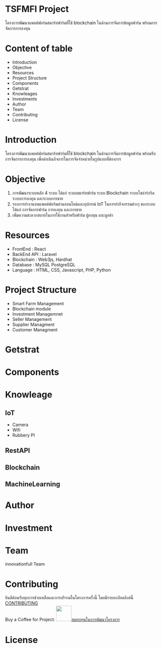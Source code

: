 # TSFMFI Project 
โครงการพัฒนาแพลต์ฟอร์มสมาร์ทฟาร์มที่ใช้ blockchain ในด้านการจัดการข้อมูลฟาร์ม พร้อมการจัดการการลงทุน

# Content of table
* Introduction
* Objective
* Resources
* Project Structure
* Components
* Getstrat
* Knowleages
* Investments
* Author
* Team 
* Contributing
* License


# Introduction

โครงการพัฒนาแพลต์ฟอร์มสมาร์ทฟาร์มที่ใช้ blockchain ในด้านการจัดการข้อมูลฟาร์ม พร้อมรับการจัดการการลงทุน เพื่อดำเนินกิจการในการจัดจำหน่ายในรูปแบบที่ต้องการ


# Objective
1. การพัฒนาระบบหลัก 4 ระบบ ได้แก่ ระบบสมาร์ทฟาร์ม ระบบ Blockchain ระบบโซล่าร์กริด ระบบการลงทุน และระบบการขาย
2. รองการทำงานบนแพลต์ฟอร์มผ่านออนไลน์และอุปกรณ์ IoT ในการทำกิจกรรมต่างๆ ของระบบได้แก่ การจัดการฟาร์ม การลงทุน และการขาย
3. เพิ่มความสะดวกสบายในการใช้งานสำหรับฟาร์ม ผู้ลงทุน และลูกค้า




# Resources
* FrontEnd : React
* BackEnd API : Laravel
* Blockchain : Web3js, Hardhat
* Database : MySQL PostgreSQL
* Language : HTML, CSS, Javascript, PHP, Python


# Project Structure
* Smart Farm Management
* Blockchain module
* Investment Managemnet 
* Seller Management
* Supplier Managment
* Customer Managment

# Getstrat



# Components




# Knowleage
## IoT
* Camera
* Wifi
* Rubbery PI
## RestAPI
## Blockchain
## MachineLearning




# Author 





# Investment


# Team 

innovationfull Team

# Contributing
   ยินดีต้อนรับทุกการช่วยเหลือและการบริจาดในโครงการครั้งนี้ โดยมีรายละเอียดลิงค์นี้ <a href="./CONTRIBUTING.md"> CONTRIBUTING</a>
<br /> Buy a Coffee for Project: <a href="https://ko-fi.com/mbbyaa"><img height="50" src="https://storage.ko-fi.com/cdn/useruploads/0d16c336-53df-4072-9e12-353637a1b776.png" />สมทบทุนในการพัฒนาโครงการ</a>
# License